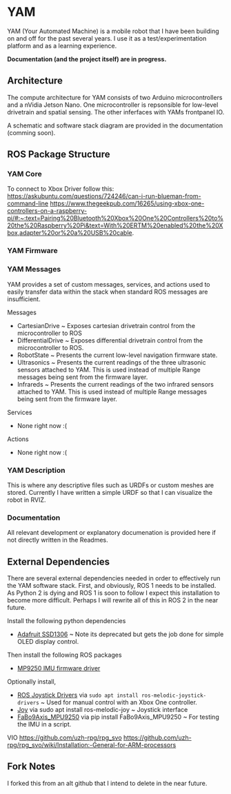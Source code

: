 # YAM
YAM (Your Automated Machine) is a mobile robot that I have been building on and off for the past several years. I use it as a test/experimentation platform and as a learning experience.

**Documentation (and the project itself) are in progress.** 

## Architecture
The compute architecture for YAM consists of two Arduino microcontrollers and a nVidia Jetson Nano. One microcontroller is repsonsible for low-level drivetrain and spatial sensing. The other inferfaces with YAMs frontpanel IO. 

A schematic and software stack diagram are provided in the documentation (comming soon).

## ROS Package Structure

### YAM Core


To connect to Xbox Driver follow this:
https://askubuntu.com/questions/724246/can-i-run-blueman-from-command-line
https://www.thegeekpub.com/16265/using-xbox-one-controllers-on-a-raspberry-pi/#:~:text=Pairing%20Bluetooth%20Xbox%20One%20Controllers%20to%20the%20Raspberry%20Pi&text=With%20ERTM%20enabled%20the%20Xbox,adapter%20or%20a%20USB%20cable.

### YAM Firmware



### YAM Messages
YAM provides a set of custom messages, services, and actions used to easily transfer data within the stack when standard ROS messages are insufficient.

Messages
- CartesianDrive ~ Exposes cartesian drivetrain control from the microcontroller to ROS
- DifferentialDrive ~ Exposes differential drivetrain control from the microcontroller to ROS.
- RobotState ~ Presents the current low-level navigation firmware state.
- Ultrasonics ~ Presents the current readings of the three ultrasonic sensors attached to YAM. This is used instead of multiple Range messages being sent from the firmware layer. 
- Infrareds ~ Presents the current readings of the two infrared sensors attached to YAM. This is used instead of multiple Range messages being sent from the firmware layer.      

Services
- None right now :(

Actions
- None right now :(

### YAM Description
This is where any descriptive files such as URDFs or custom meshes are stored. Currently I have written a simple URDF so that I can visualize the robot in RVIZ.

### Documentation
All relevant development or explanatory documenation is provided here if not directly written in the Readmes.

## External Dependencies
There are several external dependencies needed in order to effectively run the YAM software stack. First, and obviously, ROS 1 needs to be installed. As Python 2 is dying and ROS 1 is soon to follow I expect this installation to become more difficult. Perhaps I will rewrite all of this in ROS 2 in the near future.

Install the following python dependencies
- [Adafruit SSD1306](https://github.com/adafruit/Adafruit_Python_SSD1306) ~ Note its deprecated but gets the job done for simple OLED display control.

Then install the following ROS packages
- [MP9250 IMU firmware driver](https://github.com/StefanKrupop/ros-mpu9250-imu) 

Optionally install,
- [ROS Joystick Drivers](https://github.com/ros-drivers/joystick_drivers/tree/main/joy) via `sudo apt install ros-melodic-joystick-drivers` ~ Used for manual control with an Xbox One controller.
- [Joy]() via sudo apt install ros-melodic-joy ~ Joystick interface
- [FaBo9Axis_MPU9250](https://github.com/FaBoPlatform/FaBo9AXIS-MPU9250-Python) via pip install FaBo9Axis_MPU9250 ~ For testing the IMU in a script.

VIO
https://github.com/uzh-rpg/rpg_svo
https://github.com/uzh-rpg/rpg_svo/wiki/Installation:-General-for-ARM-processors

## Fork Notes
I forked this from an alt github that I intend to delete in the near future.
